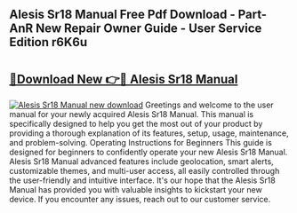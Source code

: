 ## Alesis Sr18 Manual Free Pdf Download - Part-AnR New Repair Owner Guide - User Service Edition r6K6u

# <h2><a href="http://bc3964.oget.top/?id=Alesis+Sr18+Manual">🔗Download New 👉🔴 Alesis Sr18 Manual</a></h2>

[![Alesis Sr18 Manual new download](https://i.imgur.com/5g1atiW.png)](http://bc3964.oget.top/?id=Alesis+Sr18+Manual)
Greetings and welcome to the user manual for your newly acquired Alesis Sr18 Manual. This manual is specifically designed to help you get the most out of your product by providing a thorough explanation of its features, setup, usage, maintenance, and problem-solving. Operating Instructions for Beginners This guide is designed for beginners to confidently operate your new Alesis Sr18 Manual. Alesis Sr18 Manual advanced features include geolocation, smart alerts, customizable themes, and multi-user access, all easily controlled through the user-friendly and intuitive interface. It's our hope that the Alesis Sr18 Manual has provided you with valuable insights to kickstart your new device. If you encounter any issues, reach out to our customer service.
